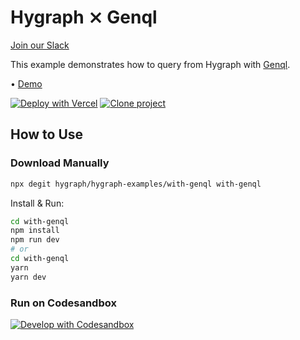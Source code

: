 # Hygraph ⨯ Genql

[Join our Slack](https://slack.hygraph.com)

This example demonstrates how to query from Hygraph with [Genql](https://genql.vercel.app/).

• [Demo](https://hygraph-with-genql.vercel.app/)

[![Deploy with Vercel](https://vercel.com/button)](https://vercel.com/import/project?template=https://github.com/hygraph/hygraph-examples/tree/master/with-genql) [![Clone project](https://hygraph.com/button)](https://app.hygraph.com/clone/0ff23f7a41ce4da69a366ab299cc24d8)

## How to Use

### Download Manually

```bash
npx degit hygraph/hygraph-examples/with-genql with-genql
```

Install & Run:

```bash
cd with-genql
npm install
npm run dev
# or
cd with-genql
yarn
yarn dev
```

### Run on Codesandbox

[![Develop with Codesandbox](https://codesandbox.io/static/img/play-codesandbox.svg)](https://codesandbox.io/s/github/hygraph/hygraph-examples/tree/master/with-genql)
